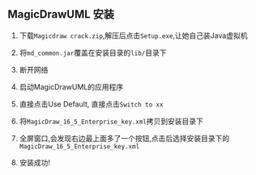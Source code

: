 ## MagicDrawUML 安装

1. 下载`Magicdraw crack.zip`,解压后点击`Setup.exe`,让她自己装Java虚拟机

2. 将`md_common.jar`覆盖在安装目录的`lib/`目录下

3. 断开网络

4. 启动MagicDrawUML的应用程序

5. 直接点击Use Default, 直接点击`Switch to xx`

6. 将`MagicDraw_16_5_Enterprise_key.xml`拷贝到安装目录下

7. 全屏窗口,会发现右边最上面多了一个按钮,点击后选择安装目录下的`MagicDraw_16_5_Enterprise_key.xml`

8. 安装成功!
